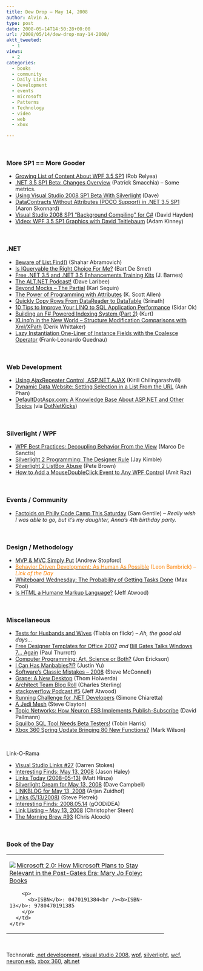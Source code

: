 ```yaml
---
title: Dew Drop – May 14, 2008
author: Alvin A.
type: post
date: 2008-05-14T14:50:28+00:00
url: /2008/05/14/dew-drop-may-14-2008/
aktt_tweeted:
  - 1
views:
  - 2
categories:
  - books
  - community
  - Daily Links
  - Development
  - events
  - microsoft
  - Patterns
  - Technology
  - video
  - web
  - xbox

---
```

&nbsp;

### More SP1 == More Gooder

  * <a href="http://blogs.windowsclient.net/rob_relyea/archive/2008/05/13/growing-list-of-content-about-wpf-3-5sp1.aspx" target="_blank">Growing List of Content About WPF 3.5 SP1</a> (Rob Relyea)
  * <a href="http://codebetter.com/blogs/patricksmacchia/archive/2008/05/13/net-3-5-sp1-beta-changes-overview.aspx" target="_blank">.NET 3.5 SP1 Beta: Changes Overview</a> (Patrick Smacchia) &#8211; Some metrics.
  * <a href="http://blogs.msdn.com/davedev/archive/2008/05/13/using-visual-studio-2008-sp1-beta-with-silverlight.aspx" target="_blank">Using Visual Studio 2008 SP1 Beta With Silverlight</a> (Dave)
  * <a href="http://www.pluralsight.com/blogs/aaron/archive/2008/05/13/50934.aspx" target="_blank">DataContracts Without Attributes (POCO Support) in .NET 3.5 SP1</a> (Aaron Skonnard)
  * <a href="http://codebetter.com/blogs/david.hayden/archive/2008/05/13/visual-studio-2008-sp1-quot-background-compiling-quot-for-c.aspx" target="_blank">Visual Studio 2008 SP1 &#8220;Background Compiling&#8221; for C#</a> (David Hayden)
  * <a href="http://channel9.msdn.com/Showpost.aspx?postid=403854" target="_blank">Video: WPF 3.5 SP1 Graphics with David Teitlebaum</a> (Adam Kinney)

&nbsp;

### .NET

  * <a href="http://www.dev102.com/2008/05/13/beware-of-listtfind/" target="_blank">Beware of List.Find()</a> (Shahar Abramovich)
  * <a href="http://community.bartdesmet.net/blogs/bart/archive/2008/04/27/q-is-iqueryable-the-right-choice-for-me.aspx" target="_blank">Is IQueryable the Right Choice For Me?</a> (Bart De Smet)
  * <a href="http://blogs.msdn.com/jbarnes/archive/2008/05/13/free-net-3-5-and-net-3-5-enhancements-training-kits.aspx" target="_blank">Free .NET 3.5 and .NET 3.5 Enhancements Training Kits</a> (J. Barnes)
  * <a href="http://codebetter.com/blogs/david_laribee/archive/2008/05/13/the-alt-net-podcast.aspx" target="_blank">The ALT.NET Podcast!</a> (Dave Laribee)
  * <a href="http://codebetter.com/blogs/karlseguin/archive/2008/05/13/beyond-mocks-the-partial.aspx" target="_blank">Beyond Mocks &#8211; The Partial</a> (Karl Seguin)
  * <a href="http://odetocode.com/Blogs/scott/archive/2008/05/13/12078.aspx" target="_blank">The Power of Programming with Attributes</a> (K. Scott Allen)
  * <a href="http://www.devx.com/tips/Tip/37842" target="_blank">Quickly Copy Rows From DataReader to DataTable</a> (Srinath)
  * <a href="http://www.sidarok.com/web/blog/content/2008/05/02/10-tips-to-improve-your-linq-to-sql-application-performance.html" target="_blank">10 Tips to Improve Your LINQ to SQL Application Performance</a> (Sidar Ok)
  * <a href="http://tryingthisagain.com/2008/05/12/building-an-f-powered-indexing-system-part-2/" target="_blank">Building an F# Powered Indexing System (Part 2)</a> (Kurt)
  * <a href="http://devlicio.us/blogs/derik_whittaker/archive/2008/05/14/xlinq-n-in-the-new-world-structure-modification-comparisons-with-xml-xpath.aspx" target="_blank">XLinq&#8217;n in the New World &#8211; Structure Modification Comparisons with Xml/XPath</a> (Derik Whittaker)
  * <a href="http://realfiction.net/?q=node/157" target="_blank">Lazy Instantiation One-Liner of Instance Fields with the Coalesce Operator</a> (Frank-Leonardo Quednau)

&nbsp;

### Web Development

  * <a href="http://blog.devarchive.net/2008/05/using-ajaxrepeater-control-aspnet-ajax.html" target="_blank">Using AjaxRepeater Control, ASP.NET AJAX</a> (Kirill Chilingarashvili)
  * <a href="http://blogs.msdn.com/webdevtools/archive/2008/05/13/setting-selection-in-a-list-from-the-url.aspx" target="_blank">Dynamic Data Website: Setting Selection in a List From the URL</a> (Anh Phan)
  * <a href="http://www.defaultdotaspx.com" target="_blank">DefaultDotAspx.com: A Knowledge Base About ASP.NET and Other Topics</a> (via <a href="http://www.dotnetkicks.com/aspnet/DefaultDotAspx_com" target="_blank">DotNetKicks</a>)

&nbsp;

### Silverlight / WPF

  * <a href="http://codemetropolis.com/archive/2008/05/09/wpf-best-practices-decoupling-behavior-from-the-view.aspx" target="_blank">WPF Best Practices: Decoupling Behavior From the View</a> (Marco De Sanctis)
  * <a href="http://theruntime.com/blogs/jaykimble/archive/2008/05/13/silverlight2-programming-the-designer-rule.aspx" target="_blank">Silverlight 2 Programming: The Designer Rule</a> (Jay Kimble)
  * <a href="http://community.irritatedvowel.com/blogs/pete_browns_blog/archive/2008/05/13/Silverlight-2-ListBox-Abuse.aspx" target="_blank">Silverlight 2 ListBox Abuse</a> (Pete Brown)
  * <a href="http://www.dev102.com/2008/05/14/how-to-add-a-mousedoubleclick-event-to-any-wpf-control/" target="_blank">How to Add a MouseDoubleClick Event to Any WPF Control</a> (Amit Raz)

&nbsp;

### Events / Community

  * <a href="http://samgentile.com/blogs/samgentile/archive/2008/05/14/factoids-on-philly-code-camp-this-saturday.aspx" target="_blank">Factoids on Philly Code Camp This Saturday</a> (Sam Gentile) _&#8211; Really wish I was able to go, but it&#8217;s my daughter, Anna&#8217;s 4th birthday party._

&nbsp;

### Design / Methodology

  * <a href="http://weblogs.asp.net/astopford/archive/2008/05/13/mvp-amp-mvc-simply-put.aspx" target="_blank">MVP & MVC Simply Put</a> (Andrew Stopford)
  * <a href="http://www.secretGeek.net/behaviorDdAhap.asp" target="_blank"><font color="#ff8000">Behavior Driven Development: As Human As Possible</font></a> <font color="#ff8000">(Leon Bambrick)<em> &#8211; Link of the Day</em></font>
  * <a href="http://www.codesqueeze.com/whiteboard-wednesday-the-probability-of-getting-tasks-done/" target="_blank">Whiteboard Wednesday: The Probability of Getting Tasks Done</a> (Max Pool)
  * <a href="http://www.codinghorror.com/blog/archives/001116.html" target="_blank">Is HTML a Humane Markup Language?</a> (Jeff Atwood)

&nbsp;

### Miscellaneous

  * <a href="http://flickr.com/photos/tiabla/sets/72157605047200616/" target="_blank">Tests for Husbands and Wives</a> (Tiabla on flickr) _&#8211; Ah, the good old days&#8230;_
  * <a href="http://community.winsupersite.com/blogs/paul/archive/2008/05/13/free-designer-templates-for-office-2007.aspx" target="_blank">Free Designer Templates for Office 2007</a>&nbsp;_and_&nbsp;<a href="http://community.winsupersite.com/blogs/paul/archive/2008/05/14/bill-gates-talks-windows-7-again.aspx" target="_blank">Bill Gates Talks Windows 7&#8230; Again</a> (Paul Thurrott)
  * <a href="http://dobbscodetalk.com/index.php?option=com_myblog&show=Computer-Programming-Art-Science-or-Both-.html&Itemid=29" target="_blank">Computer Programming: Art, Science or Both?</a> (Jon Erickson)
  * <a href="http://www.webware.com/8301-1_109-9942957-2.html?part=rss&tag=feed&subj=Webware" target="_blank">I Can Has Manbabies?!?</a> (Justin Yu)
  * <a href="http://forums.construx.com/blogs/stevemcc/archive/2008/05/13/Software_2700_s-Classic-Mistakes_2D002D00_2008.aspx" target="_blank">Software&#8217;s Classic Mistakes &#8211; 2008</a> (Steve McConnell)
  * <a href="http://osnews.com/story/19740/Grape-a-New-Desktop" target="_blank">Grape: A New Desktop</a> (Thom Holwerda)
  * <a href="http://blogs.msdn.com/charles_sterling/archive/2008/05/13/architect-team-blog-roll.aspx" target="_blank">Architect Team Blog Roll</a> (Charles Sterling)
  * <a href="http://blog.stackoverflow.com/index.php/2008/05/podcast-5/" target="_blank">stackoverflow Podcast #5</a> (Jeff Atwood)
  * <a href="http://codeclimber.net.nz/archive/2008/05/14/Running-Challenge-for-.NET-developers.aspx" target="_blank">Running Challenge for .NET Developers</a> (Simone Chiaretta)
  * <a href="http://blog.cwa.me.uk/2008/05/14/the-morning-brew-93/" target="_blank">A Jedi Mesh</a> (Steve Clayton)
  * <a href="http://davidpallmann.spaces.live.com/Blog/cns!E95EF9DC3FDB978E!477.entry" target="_blank">Topic Networks: How Neuron ESB Implements Publish-Subscribe</a> (David Pallmann)
  * <a href="http://forums.asp.net/p/1260977/2356951.aspx#2356951" target="_blank">Squilbo SQL Tool Needs Beta Testers!</a> (Tobin Harris)
  * <a href="http://gizmodo.com/390280/xbox-360-spring-update-bringing-80-new-functions" target="_blank">Xbox 360 Spring Update Bringing 80 New Functions?</a> (Mark Wilson)

&nbsp;

Link-O-Rama

  * <a href="http://visualstudiohacks.com/blog/visual-studio-links-27/" target="_blank">Visual Studio Links #27</a> (Darren Stokes)
  * <a href="http://jasonhaley.com/blog/archive/2008/05/13/141648.aspx" target="_blank">Interesting Finds: May 13, 2008</a> (Jason Haley)
  * <a href="http://mhinze.com/links-today-2008-05-13/" target="_blank">Links Today (2008-05-13)</a> (Matt Hinze)
  * <a href="http://geekswithblogs.net/WynApseTechnicalMusings/archive/2008/05/13/122111.aspx" target="_blank">Silverlight Cream for May 13, 2008</a> (Dave Campbell)
  * <a href="http://arjansworld.blogspot.com/2008/05/linkblog-for-may-13-2008.html" target="_blank">LINKBLOG for May 13, 2008</a> (Arjan Zuidhof)
  * <a href="http://spietrek.blogspot.com/2008/05/links-5132008.html" target="_blank">Links (5/13/2008)</a> (Steve Pietrek)
  * <a href="http://weblogs.asp.net/yuanjian/archive/2008/05/13/interesting-finds-2008-05-14.aspx" target="_blank">Interesting Finds: 2008.05.14</a> (gOODiDEA)
  * <a href="http://dotnetjunkies.com/WebLog/csteen/archive/2008/05/14/468716.aspx" target="_blank">Link Listing &#8211; May 13, 2008</a> (Christopher Steen)
  * <a href="http://blog.cwa.me.uk/2008/05/14/the-morning-brew-93/" target="_blank">The Morning Brew #93</a> (Chris Alcock)

&nbsp;

### Book of the Day

<div class="wlWriterSmartContent" id="scid:7dc1bd33-94bd-46fd-a20b-0131235bcd47:81b3704b-3275-4e72-9121-e1ebf95cf675" style="padding-right: 0px; display: inline; padding-left: 0px; float: none; padding-bottom: 0px; margin: 0px; padding-top: 0px">
  <table cellspacing="0" cellpadding="2" width="400" border="0" unselectable="on">
    <tr>
      <td valign="top" width="400">
        <p>
          <a title="Microsoft 2.0: How Microsoft Plans to Stay Relevant in the Post-Gates Era: Mary Jo Foley: Books" href="http://www.amazon.com/exec/obidos/ASIN/0470191384/alvinashcraft-20"><img data-recalc-dims="1" decoding="async" src="https://i0.wp.com/images.amazon.com/images/P/0470191384.01.MZZZZZZZ.jpg?w=660" border="0" align="left" style="float:left" />Microsoft 2.0: How Microsoft Plans to Stay Relevant in the Post-Gates Era: Mary Jo Foley: Books</a>
        </p>
        
        <p>
          <b>ISBN</b>: 0470191384<br /><b>ISBN-13</b>: 9780470191385
        </p>
      </td>
    </tr>
  </table>
</div>

&nbsp;

<div class="wlWriterSmartContent" id="scid:C16BAC14-9A3D-4c50-9394-FBFEF7A93539:6e284049-7a51-4fce-93c2-be296ed1acaf" style="padding-right: 0px; display: inline; padding-left: 0px; padding-bottom: 0px; margin: 0px; padding-top: 0px">
  <!--dotnetkickit-->
</div>

<div class="wlWriterSmartContent" id="scid:d7bf807d-7bb0-458a-811f-90c51817d5c2:2acca3d2-5982-4ff8-bf68-03f7e31c242d" style="padding-right: 0px; display: inline; padding-left: 0px; padding-bottom: 0px; margin: 0px; padding-top: 0px">
  <p>
    <span class="TagSite">Technorati:</span> <a href="http://technorati.com/tag/.net+development" rel="tag" class="tag">.net development</a>, <a href="http://technorati.com/tag/visual+studio+2008" rel="tag" class="tag">visual studio 2008</a>, <a href="http://technorati.com/tag/wpf" rel="tag" class="tag">wpf</a>, <a href="http://technorati.com/tag/silverlight" rel="tag" class="tag">silverlight</a>, <a href="http://technorati.com/tag/wcf" rel="tag" class="tag">wcf</a>, <a href="http://technorati.com/tag/neuron+esb" rel="tag" class="tag">neuron esb</a>, <a href="http://technorati.com/tag/xbox+360" rel="tag" class="tag">xbox 360</a>, <a href="http://technorati.com/tag/alt.net" rel="tag" class="tag">alt.net</a><br /><!-- StartInsertedTags: .net development, visual studio 2008, wpf, silverlight, wcf, neuron esb, xbox 360, alt.net :EndInsertedTags -->
  </p>
</div>
